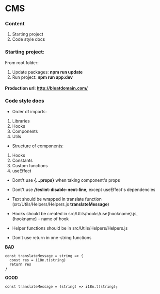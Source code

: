 # CMS
### Content
1. Starting project
2. Code style docs


### Starting project:
  From root folder:
  1. Update packages: **npm run update**
  2. Run project: **npm run app:dev**
	
#### Production url: http://bleatdomain.com/ 

### Code style docs
* Order of imports: 
1. Libraries
2. Hooks
3. Components
4. Utils


* Structure of components:
1. Hooks
2. Constants
3. Custom functions
4. useEffect

* Dont't use **{...props}** when taking component's props
* Dont't use **//eslint-disable-next-line**, except useEffect's dependencies
* Text should be wrapped in translate function (src/Utils/Helpers/Helpers.js **translateMessage**)
* Hooks should be created in src/Utils/hooks/use{hookname}.js, {hookname} - name of hook
* Helper functions should be in src/Utils/Helpers/Helpers.js

* Don't use return in one-string functions 

**BAD**
```
const translateMessage = string => {
  const res = i18n.t(string)
  return res 
}
```
**GOOD**
```
const translateMessage = (string) => i18n.t(string);
```

